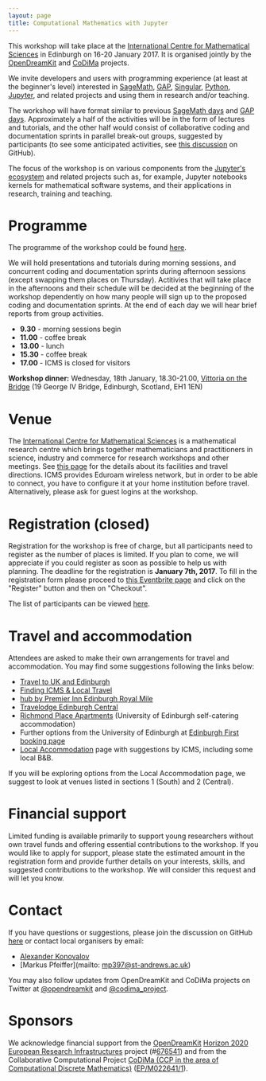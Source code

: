 ```yaml
---
layout: page
title: Computational Mathematics with Jupyter
---
```


This workshop will take place at the 
[International Centre for Mathematical Sciences](http://www.icms.org.uk/)
in Edinburgh on 16-20 January 2017. It is organised jointly by the 
[OpenDreamKit](http://opendreamkit.org/) and [CoDiMa](http://www.codima.ac.uk/)
projects.

We invite developers and users with programming experience (at least at the 
beginner's level) interested in [SageMath](http://www.sagemath.org/), 
[GAP](http://www.gap-system.org/), [Singular](https://www.singular.uni-kl.de/),
[Python](https://www.python.org/), [Jupyter](http://jupyter.org/), and related 
projects and using them in research and/or teaching.

The workshop will have format similar to previous [SageMath days](https://wiki.sagemath.org/Workshops) 
and [GAP days](http://gapdays.de/). Approximately a half of the activities will be in the form of 
lectures and tutorials, and the other half would consist of collaborative coding and documentation 
sprints in parallel break-out groups, suggested by participants (to see some anticipated activities,
see [this discussion](https://github.com/OpenDreamKit/OpenDreamKit/issues/208) on GitHub).

The focus of the workshop is on various components from the [Jupyter's ecosystem](https://jupyter.readthedocs.io/en/latest/architecture/visual_overview.html) and
related projects such as, for example, Jupyter notebooks kernels for mathematical
software systems, and their applications in research, training and teaching.

# Programme

The programme of the workshop could be found [here](programme). 

We will hold presentations and tutorials during morning sessions, and concurrent 
coding and documentation sprints during afternoon sessions (except swapping 
them places on Thursday). Actitivies that will take place in the afternoons 
and their schedule will be decided at the beginning of the workshop dependently 
on how many people will sign up to the proposed coding and documentation sprints. 
At the end of each day we will hear brief reports from group activities.

- **9.30** - morning sessions begin
- **11.00** - coffee break
- **13.00** - lunch
- **15.30** - coffee break
- **17.00** - ICMS is closed for visitors

**Workshop dinner:** Wednesday, 18th January, 18.30-21.00, 
[Vittoria on the Bridge](http://www.vittoriagroup.co.uk/vittoriabridge/contact-us/) 
(19 George IV Bridge, Edinburgh, Scotland, EH1 1EN)

# Venue

The [International Centre for Mathematical Sciences](http://www.icms.org.uk/) is 
a mathematical research centre which brings together mathematicians and practitioners 
in science, industry and commerce for research workshops and other meetings. See
[this page](http://www.icms.org.uk/information/facilities) for the details about
its facilities and travel directions. ICMS provides Eduroam wireless network,
but in order to be able to connect, you have to configure it at your home 
institution before travel. Alternatively, please ask for guest logins at the
workshop.

# Registration (closed)

Registration for the workshop is free of charge, but all participants need to register 
as the number of places is limited. If you plan to come, we will appreciate if you 
could register as soon as possible to help us with planning. The deadline for the
registration is **January 7th, 2017**. To fill in the registration form please proceed to
[this Eventbrite page](https://www.eventbrite.com/e/computational-mathematics-with-jupyter-registration-29379662361)
and click on the "Register" button and then on "Checkout".

The list of participants can be viewed [here](participants).

# Travel and accommodation

Attendees are asked to make their own arrangements for travel and accommodation. You may 
find some suggestions following the links below:

- [Travel to UK and Edinburgh](http://www.icms.org.uk/information/travelToUK)
- [Finding ICMS & Local Travel](http://www.icms.org.uk/information/findingICMS)
- [hub by Premier Inn Edinburgh Royal Mile](http://www.premierinn.com/gb/en/hotels/scotland/lothian/edinburgh/hub-edinburgh-royal-mile.html)
- [Travelodge Edinburgh Central](https://www.travelodge.co.uk/hotels/205/Edinburgh-Central-hotel)
- [Richmond Place Apartments](http://www.edinburghfirst.co.uk/for-accommodation/richmond-place-apartments/) (University of Edinburgh self-catering accommodation)
- Further options from the University of Edinburgh at [Edinburgh First booking page](http://www.book.accom.ed.ac.uk/)
- [Local Accommodation](http://www.icms.org.uk/information/localAccommodation) page with suggestions by ICMS, including some local B&B.

If you will be exploring options from the Local Accommodation page, we suggest to look
at venues listed in sections 1 (South) and 2 (Central).

# Financial support

Limited funding is available primarily to support young researchers without own travel funds 
and offering essential contributions to the workshop. If you would like to apply for support,
please state the estimated amount in the registration form and provide further details on
your interests, skills, and suggested contributions to the workshop. We will consider this 
request and will let you know.

# Contact

If you have questions or suggestions, please join the discussion on GitHub 
[here](https://github.com/OpenDreamKit/OpenDreamKit/issues/208) or contact 
local organisers by email:

- [Alexander Konovalov](mailto:alexander.konovalov@st-andrews.ac.uk)
- [Markus Pfeiffer](mailto: mp397@st-andrews.ac.uk)

You may also follow updates from OpenDreamKit and CoDiMa projects on Twitter at
[@opendreamkit](https://twitter.com/opendreamkit) and 
[@codima_project](https://twitter.com/codima_project). 

# Sponsors

We acknowledge financial support from the
[OpenDreamKit](http://opendreamkit.org/)
[Horizon 2020](https://ec.europa.eu/programmes/horizon2020/)
[European Research Infrastructures](https://ec.europa.eu/programmes/horizon2020/en/h2020-section/european-research-infrastructures-including-e-infrastructures)
project (#<a href="http://cordis.europa.eu/project/rcn/198334_en.html">676541</a>)
and from the Collaborative Computational Project
[CoDiMa (CCP in the area of Computational Discrete Mathematics)](http://www.codima.ac.uk/)
([EP/M022641/1](http://gow.epsrc.ac.uk/NGBOViewGrant.aspx?GrantRef=EP/M022641/1)).
